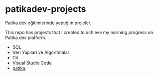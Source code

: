 # patikadev-projects
Patika.dev eğitimlerinde yaptığım projeler.

This repo has projects that I created to achieve my learning progress on Patika.dev platform.
-   SQL
-   Veri Yapıları ve Algoritmalar
-   Git
-   Visual Studio Code
-   [patika](https://www.patika.dev)
